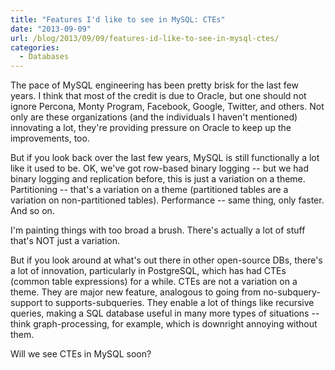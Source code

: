 ```yaml
---
title: "Features I'd like to see in MySQL: CTEs"
date: "2013-09-09"
url: /blog/2013/09/09/features-id-like-to-see-in-mysql-ctes/
categories:
  - Databases
---
```


The pace of MySQL engineering has been pretty brisk for the last few years. I think that most of the credit is due to Oracle, but one should not ignore Percona, Monty Program, Facebook, Google, Twitter, and others. Not only are these organizations (and the individuals I haven't mentioned) innovating a lot, they're providing pressure on Oracle to keep up the improvements, too. 

But if you look back over the last few years, MySQL is still functionally a lot like it used to be. OK, we've got row-based binary logging -- but we had binary logging and replication before, this is just a variation on a theme. Partitioning -- that's a variation on a theme (partitioned tables are a variation on non-partitioned tables). Performance -- same thing, only faster. And so on. 

I'm painting things with too broad a brush. There's actually a lot of stuff that's NOT just a variation. 

But if you look around at what's out there in other open-source DBs, there's a lot of innovation, particularly in PostgreSQL, which has had CTEs (common table expressions) for a while. CTEs are not a variation on a theme. They are major new feature, analogous to going from no-subquery-support to supports-subqueries. They enable a lot of things like recursive queries, making a SQL database useful in many more types of situations -- think graph-processing, for example, which is downright annoying without them. 

Will we see CTEs in MySQL soon?




